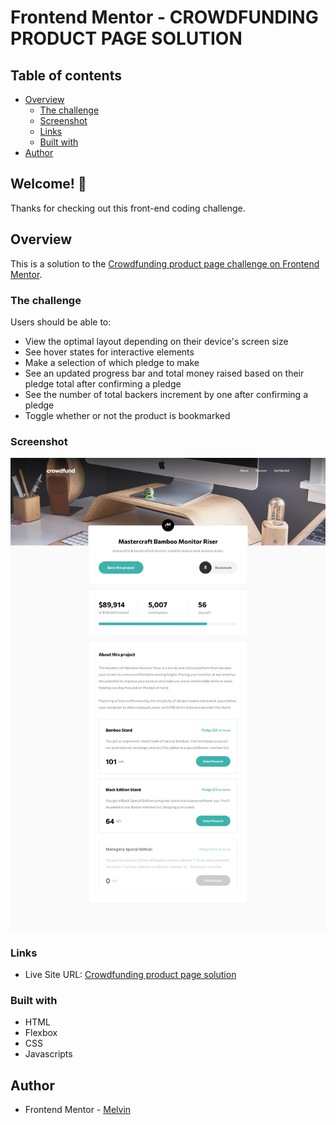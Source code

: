 # Frontend Mentor - CROWDFUNDING PRODUCT PAGE SOLUTION

## Table of contents

-  [Overview](#overview)
   -  [The challenge](#the-challenge)
   -  [Screenshot](#screenshot)
   -  [Links](#links)
   -  [Built with](#built-with)
-  [Author](#author)

## Welcome! 👋

Thanks for checking out this front-end coding challenge.

## Overview

This is a solution to the [Crowdfunding product page challenge on Frontend Mentor](https://www.frontendmentor.io/challenges/crowdfunding-product-page-7uvcZe7ZR).

### The challenge

Users should be able to:

-  View the optimal layout depending on their device's screen size
-  See hover states for interactive elements
-  Make a selection of which pledge to make
-  See an updated progress bar and total money raised based on their pledge total after confirming a pledge
-  See the number of total backers increment by one after confirming a pledge
-  Toggle whether or not the product is bookmarked

### Screenshot

![Crowdfunding product page solution](./design/desktop-design.jpg)

### Links

-  Live Site URL: [Crowdfunding product page solution](https://boymelvs.github.io/crowdfunding-product-page-main)

### Built with

-  HTML
-  Flexbox
-  CSS
-  Javascripts

## Author

-  Frontend Mentor - [Melvin](https://www.frontendmentor.io/profile/boymelvs)
